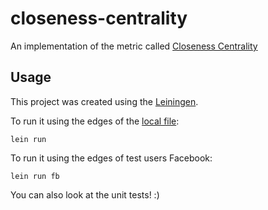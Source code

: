 # closeness-centrality

An implementation of the metric called [Closeness Centrality](http://en.wikipedia.org/wiki/Centrality#Closeness_centrality)

## Usage

This project was created using the [Leiningen](http://leiningen.org).

To run it using the edges of the [local file](https://raw.githubusercontent.com/leocomelli/closeness-centrality/master/resources/edges):

	lein run

To run it using the edges of test users Facebook:

	lein run fb

You can also look at the unit tests! :)
